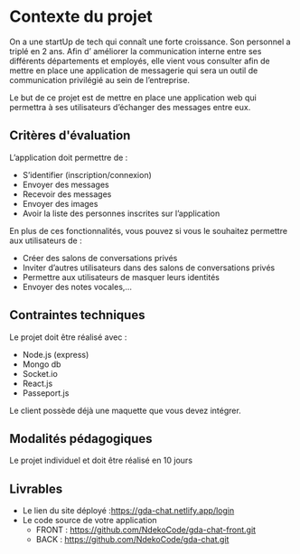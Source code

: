# Contexte du projet

On a une startUp de tech qui connaît une forte croissance. Son personnel a triplé en 2 ans. Afin d’ améliorer la communication interne entre ses différents départements et employés, elle vient vous consulter afin de mettre en place une application de messagerie qui sera un outil de communication privilégié au sein de l’entreprise.

Le but de ce projet est de mettre en place une application web qui permettra à ses utilisateurs d’échanger des messages entre eux.

## Critères d'évaluation

L’application doit permettre de :

- S’identifier (inscription/connexion)
- Envoyer des messages
- Recevoir des messages
- Envoyer des images
- Avoir la liste des personnes inscrites sur l’application

En plus de ces fonctionnalités, vous pouvez si vous le souhaitez permettre aux utilisateurs de :

- Créer des salons de conversations privés
- Inviter d’autres utilisateurs dans des salons de conversations privés
- Permettre aux utilisateurs de masquer leurs identités
- Envoyer des notes vocales,…

## Contraintes techniques

Le projet doit être réalisé avec :

- Node.js (express)
- Mongo db
- Socket.io
- React.js
- Passeport.js

Le client possède déjà une maquette que vous devez intégrer.

## Modalités pédagogiques

Le projet individuel et doit être réalisé en 10 jours

## Livrables

- Le lien du site déployé :<https://gda-chat.netlify.app/login>
- Le code source de votre application
  - FRONT : <https://github.com/NdekoCode/gda-chat-front.git>
  - BACK  : <https://github.com/NdekoCode/gda-chat.git>
